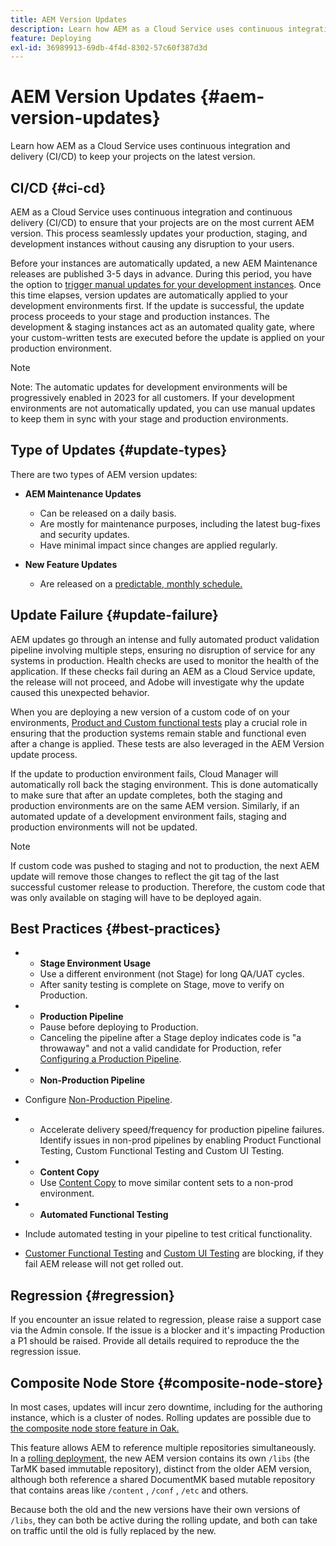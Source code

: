 ```yaml
---
title: AEM Version Updates
description: Learn how AEM as a Cloud Service uses continuous integration and delivery (CI/CD) to keep your projects on the latest version. 
feature: Deploying
exl-id: 36989913-69db-4f4d-8302-57c60f387d3d
---
```


# AEM Version Updates {#aem-version-updates}

Learn how AEM as a Cloud Service uses continuous integration and delivery (CI/CD) to keep your projects on the latest version.

## CI/CD {#ci-cd}

AEM as a Cloud Service uses continuous integration and continuous delivery
(CI/CD) to ensure that your projects are on the most current AEM version. This
process seamlessly updates your production, staging, and development instances
without causing any disruption to your users.

Before your instances are automatically updated, a new AEM Maintenance releases are
published 3-5 days in advance. During this period, you have the option to
[trigger manual updates for your development instances](/help/implementing/cloud-manager/manage-environments.md#updating-dev-environment).
Once this time elapses, version updates are automatically applied to your
development environments first. If the update is successful, the update process
proceeds to your stage and production instances. The development & staging
instances act as an automated quality gate, where your custom-written tests are
executed before the update is applied on your production environment.

>[!NOTE]
>
> Note: The automatic updates for development environments will be progressively enabled in 2023 for all customers. If your development environments are not automatically updated, you can use manual updates to keep them in sync with your stage and production environments.


## Type of Updates {#update-types}

There are two types of AEM version updates:

* **AEM Maintenance Updates**

  * Can be released on a daily basis.
  * Are mostly for maintenance purposes, including the latest bug-fixes and security updates.
  * Have minimal impact since changes are applied regularly.

* **New Feature Updates**

   * Are released on a [predictable, monthly schedule.](https://experienceleague.adobe.com/docs/experience-manager-release-information/aem-release-updates/update-releases-roadmap.html)

## Update Failure {#update-failure}

AEM updates go through an intense and fully automated product validation pipeline
involving multiple steps, ensuring no disruption of service for any systems in production.
Health checks are used to monitor the health of the application.
If these checks fail during an AEM as a Cloud Service update, the release will not proceed,
and Adobe will investigate why the update caused this unexpected behavior. 

When you are deploying a new version of a custom code of on your environments, 
[Product and Custom functional tests](/help/implementing/cloud-manager/overview-test-results.md#functional-testing)
play a crucial role in ensuring that the production systems remain stable and
functional even after a change is applied. These tests are also leveraged in the
AEM Version update process.

If the update to production environment fails, Cloud Manager will automatically roll back the staging environment. This is done automatically to make sure that after an update completes, both the staging and production environments are on the same AEM version.
Similarly, if an automated update of a development environment fails, staging and production environments will not be updated.

>[!NOTE]
>
>If custom code was pushed to staging and not to production, the next AEM update will remove those changes to reflect the git tag of the last successful customer release to production. Therefore, the custom code that was only available on staging will have to be deployed again.

## Best Practices {#best-practices}

* * **Stage Environment Usage**
  * Use a different environment (not Stage) for long QA/UAT cycles.
  * After sanity testing is complete on Stage, move to verify on Production.

* * **Production Pipeline**
  * Pause before deploying to Production.
  * Canceling the pipeline after a Stage deploy indicates code is "a throwaway" and not a valid candidate for Production, refer [Configuring a Production Pipeline](/help/implementing/cloud-manager/configuring-pipelines/configuring-production-pipelines.md).

* * **Non-Production Pipeline**
* Configure [Non-Production Pipeline](/help/implementing/cloud-manager/configuring-pipelines/configuring-non-production-pipelines.md#full-stack-code).
* * Accelerate delivery speed/frequency for production pipeline failures.  Identify issues in non-prod pipelines by enabling Product Functional Testing, Custom Functional Testing and Custom UI Testing. 

* * **Content Copy**
  * Use [Content Copy](/help/implementing/developing/tools/content-copy.md) to move similar content sets to a non-prod environment.

* * **Automated Functional Testing**
* Include automated testing in your pipeline to test critical functionality. 
* [Customer Functional Testing](/help/implementing/cloud-manager/functional-testing.md#custom-functional-testing) and [Custom UI Testing](help/implementing/cloud-manager/functional-testing.md#custom-ui-testing) are blocking, if they fail AEM release will not get rolled out. 

## Regression {#regression}

If you encounter an issue related to regression, please raise a support case via the Admin console.  If the issue is a blocker and it's impacting Production a P1 should be raised.  Provide all details required to reproduce the the regression issue.  

## Composite Node Store {#composite-node-store}

In most cases, updates will incur zero downtime, including for the authoring instance, which is a cluster of nodes. Rolling updates are possible due to [the composite node store feature in Oak.](https://jackrabbit.apache.org/oak/docs/nodestore/compositens.html)

This feature allows AEM to reference multiple repositories simultaneously. In a [rolling deployment,](/help/implementing/deploying/overview.md#how-rolling-deployments-work) the new AEM version contains its own `/libs` (the TarMK based immutable repository), distinct from the older AEM version, although both reference a shared DocumentMK based mutable repository that contains areas like `/content` , `/conf` , `/etc` and others. 

Because both the old and the new versions have their own versions of `/libs`, they can both be active during the rolling update, and both can take on traffic until the old is fully replaced by the new.
